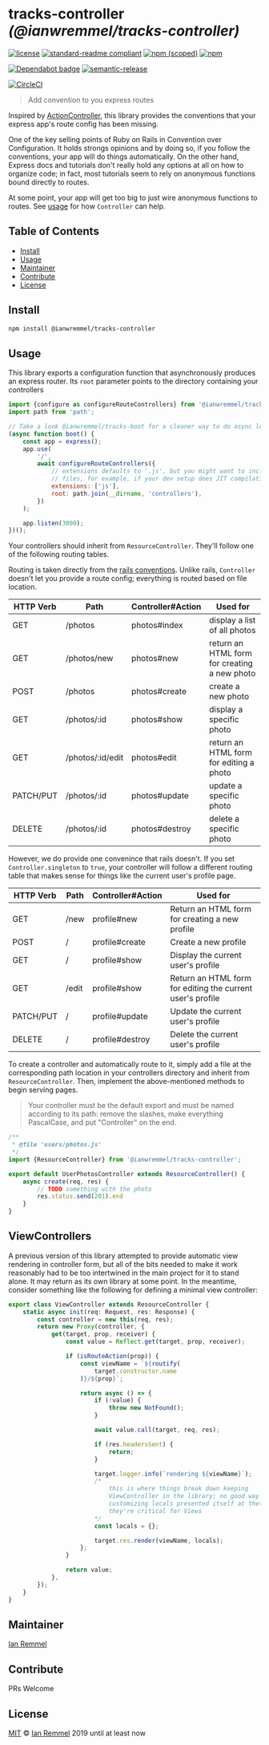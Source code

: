 # tracks-controller _(@ianwremmel/tracks-controller)_

<!-- (optional) Put banner here -->

<!-- PROJ: Badges Start -->

[![license](https://img.shields.io/github/license/ianwremmel/tracks-controller.svg)](https://github.com/ianwremmel/tracks-controller/blob/master/LICENSE)
[![standard-readme compliant](https://img.shields.io/badge/readme%20style-standard-brightgreen.svg?style=flat-square)](https://github.com/RichardLitt/standard-readme)
[![npm (scoped)](https://img.shields.io/npm/v/@ianwremmel/tracks-controller.svg)](https://www.npmjs.com/package/@ianwremmel/tracks-controller)
[![npm](https://img.shields.io/npm/dm/@ianwremmel/tracks-controller.svg)](https://www.npmjs.com/package/@ianwremmel/tracks-controller)

[![Dependabot badge](https://img.shields.io/badge/Dependabot-active-brightgreen.svg)](https://dependabot.com/)
[![semantic-release](https://img.shields.io/badge/%20%20%F0%9F%93%A6%F0%9F%9A%80-semantic--release-e10079.svg)](https://github.com/semantic-release/semantic-release)

[![CircleCI](https://circleci.com/gh/ianwremmel/tracks-controller.svg?style=svg)](https://circleci.com/gh/ianwremmel/tracks-controller)

<!-- PROJ: Badges End -->

> Add convention to you express routes

Inspired by
[ActionController](https://guides.rubyonrails.org/action_controller_overview.html),
this library provides the conventions that your express app's route config has
been missing.

One of the key selling points of Ruby on Rails in Convention over Configuration.
It holds strongs opinions and by doing so, if you follow the conventions, your
app will do things automatically. On the other hand, Express docs and tutorials
don't really hold any options at all on how to organize code; in fact, most
tutorials seem to rely on anonymous functions bound directly to routes.

At some point, your app will get too big to just wire anonymous functions to
routes. See [usage](#usage) for how `Controller` can help.

## Table of Contents

<!-- toc -->

-   [Install](#install)
-   [Usage](#usage)
-   [Maintainer](#maintainer)
-   [Contribute](#contribute)
-   [License](#license)

<!-- tocstop -->

## Install

```bash
npm install @ianwremmel/tracks-controller
```

## Usage

This library exports a configuration function that asynchronously produces an
express router. Its `root` parameter points to the directory containing your
controllers

```js
import {configure as configureRouteControllers} from '@ianwremmel/tracks-controller';
import path from 'path';

// Take a look @ianwremmel/tracks-boot for a cleaner way to do async loading
(async function boot() {
    const app = express();
    app.use(
        '/',
        await configureRouteControllers({
            // extensions defaults to '.js', but you might want to incldue '.ts'
            // files, for example, if your dev setup does JIT compilation
            extensions: ['js'],
            root: path.join(__dirname, 'controllers'),
        })
    );

    app.listen(3000);
})();
```

Your controllers should inherit from `ResourceController`. They'll follow one of
the following routing tables.

Routing is taken directly from the
[rails conventions](https://guides.rubyonrails.org/routing.html#crud-verbs-and-actions).
Unlike rails, `Controller` doesn't let you provide a route config; everything is
routed based on file location.

| HTTP Verb | Path             | Controller#Action | Used for                                     |
| --------- | ---------------- | ----------------- | -------------------------------------------- |
| GET       | /photos          | photos#index      | display a list of all photos                 |
| GET       | /photos/new      | photos#new        | return an HTML form for creating a new photo |
| POST      | /photos          | photos#create     | create a new photo                           |
| GET       | /photos/:id      | photos#show       | display a specific photo                     |
| GET       | /photos/:id/edit | photos#edit       | return an HTML form for editing a photo      |
| PATCH/PUT | /photos/:id      | photos#update     | update a specific photo                      |
| DELETE    | /photos/:id      | photos#destroy    | delete a specific photo                      |

However, we do provide one convenince that rails doesn't. If you set
`Controller.singleton` to `true`, your controller will follow a different
routing table that makes sense for things like the current user's profile page.

| HTTP Verb | Path  | Controller#Action | Used for                                                   |
| --------- | ----- | ----------------- | ---------------------------------------------------------- |
| GET       | /new  | profile#new       | Return an HTML form for creating a new profile             |
| POST      | /     | profile#create    | Create a new profile                                       |
| GET       | /     | profile#show      | Display the current user's profile                         |
| GET       | /edit | profile#show      | Return an HTML form for editing the current user's profile |
| PATCH/PUT | /     | profile#update    | Update the current user's profile                          |
| DELETE    | /     | profile#destroy   | Delete the current user's profile                          |

To create a controller and automatically route to it, simply add a file at the
corresponding path location in your controllers directory and inherit from
`ResourceController`. Then, implement the above-mentioned methods to begin
serving pages.

> Your controller must be the default export and must be named according to its
> path: remove the slashes, make everything PascalCase, and put "Controller" on
> the end.

```js
/**
 * @file 'users/photos.js'
 */
import {ResourceController} from '@ianwremmel/tracks-controller';

export default UserPhotosController extends ResourceController() {
    async create(req, res) {
        // TODO something with the photo
        res.status.send(201).end
    }
}
```

## ViewControllers

A previous version of this library attempted to provide automatic view rendering
in controller form, but all of the bits needed to make it work reasonably had to
be too intertwined in the main project for it to stand alone. It may return as
its own library at some point. In the meantime, consider something like the
following for defining a minimal view controller:

```ts
export class ViewController extends ResourceController {
    static async init(req: Request, res: Response) {
        const controller = new this(req, res);
        return new Proxy(controller, {
            get(target, prop, receiver) {
                const value = Reflect.get(target, prop, receiver);

                if (isRouteAction(prop)) {
                    const viewName = `${routify(
                        target.constructor.name
                    )}/${prop}`;

                    return async () => {
                        if (!value) {
                            throw new NotFound();
                        }

                        await value.call(target, req, res);

                        if (res.headersSent) {
                            return;
                        }

                        target.logger.info(`rendering ${viewName}`);
                        /*
                            this is where things break down keeping
                            ViewController in the library; no good way of
                            customizing locals presented itself at thetime and
                            they're critical for Views
                        */
                        const locals = {};

                        target.res.render(viewName, locals);
                    };
                }

                return value;
            },
        });
    }
}
```

## Maintainer

[Ian Remmel](https://github.com/ianwremmel)

## Contribute

PRs Welcome

## License

[MIT](LICENSE) &copy; [Ian Remmel](https://github.com/ianwremmel) 2019 until at
least now
